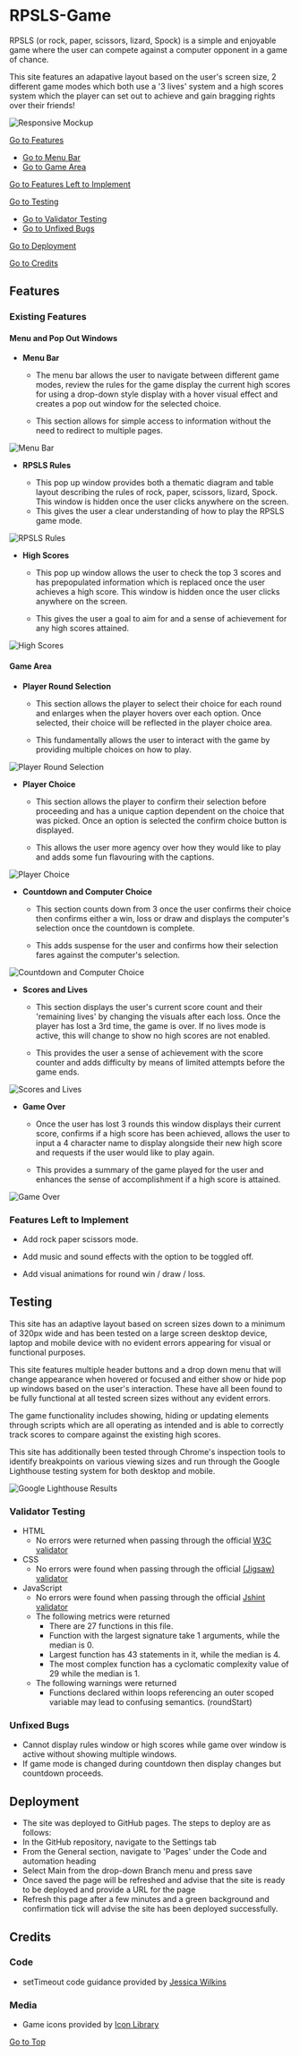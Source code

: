 # RPSLS-Game

RPSLS (or rock, paper, scissors, lizard, Spock) is a simple and enjoyable game where the user can compete against a computer opponent in a game of chance. 

This site features an adapative layout based on the user's screen size, 2 different game modes which both use a '3 lives' system and a high scores system which the player can set out to achieve and gain bragging rights over their friends!

![Responsive Mockup](/assets/media/responsive_design.png)

[Go to Features](#existing-features)
- [Go to Menu Bar](#menu-and-pop-out-windows)
- [Go to Game Area](#game-area)

[Go to Features Left to Implement](#features-left-to-implement)

[Go to Testing](#testing)
- [Go to Validator Testing](#validator-testing)
- [Go to Unfixed Bugs](#unfixed-bugs)

[Go to Deployment](#deployment)

[Go to Credits](#credits)

## Features

### Existing Features

#### __Menu and Pop Out Windows__

- __Menu Bar__

  - The menu bar allows the user to navigate between different game modes, review the rules for the game display the current high scores for using a drop-down style display with a hover visual effect and creates a pop out window for the selected choice.

  - This section allows for simple access to information without the need to redirect to multiple pages.

![Menu Bar](/assets/media/menu_bar.png)

- __RPSLS Rules__

  - This pop up window provides both a thematic diagram and table layout describing the rules of rock, paper, scissors, lizard, Spock. This window is hidden once the user clicks anywhere on the screen.
  - This gives the user a clear understanding of how to play the RPSLS game mode.

![RPSLS Rules](/assets/media/rpsls_rules_window.png)

- __High Scores__

  - This pop up window allows the user to check the top 3 scores and has prepopulated information which is replaced once the user achieves a high score. This window is hidden once the user clicks anywhere on the screen.

  - This gives the user a goal to aim for and a sense of achievement for any high scores attained.

![High Scores](/assets/media/high_scores.png)

#### __Game Area__

- __Player Round Selection__

  - This section allows the player to select their choice for each round and enlarges when the player hovers over each option. Once selected, their choice will be reflected in the player choice area.

  - This fundamentally allows the user to interact with the game by providing multiple choices on how to play.

![Player Round Selection](/assets/media/player_round_selection.png)

- __Player Choice__

  - This section allows the player to confirm their selection before proceeding and has a unique caption dependent on the choice that was picked. Once an option is selected the confirm choice button is displayed.

  - This allows the user more agency over how they would like to play and adds some fun flavouring with the captions.

![Player Choice](/assets/media/player_choice.png)

- __Countdown and Computer Choice__

  - This section counts down from 3 once the user confirms their choice then confirms either a win, loss or draw and displays the computer's selection once the countdown is complete.

  - This adds suspense for the user and confirms how their selection fares against the computer's selection.

![Countdown and Computer Choice](/assets/media/countdown_and_computer_choice.png)

- __Scores and Lives__

  - This section displays the user's current score count and their 'remaining lives' by changing the visuals after each loss. Once the player has lost a 3rd time, the game is over. If no lives mode is active, this will change to show no high scores are not enabled.

  - This provides the user a sense of achievement with the score counter and adds difficulty by means of limited attempts before the game ends.

![Scores and Lives](/assets/media/scores_and_lives.png)

- __Game Over__

  - Once the user has lost 3 rounds this window displays their current score, confirms if a high score has been achieved, allows the user to input a 4 character name to display alongside their new high score and requests if the user would like to play again.

  - This provides a summary of the game played for the user and enhances the sense of accomplishment if a high score is attained.

![Game Over](/assets/media/game_over.png)

### Features Left to Implement

 - Add rock paper scissors mode.

 - Add music and sound effects with the option to be toggled off.

 - Add visual animations for round win / draw / loss.

## Testing

This site has an adaptive layout based on screen sizes down to a minimum of 320px wide and has been tested on a large screen desktop device, laptop and mobile device with no evident errors appearing for visual or functional purposes. 

This site features multiple header buttons and a drop down menu that will change appearance when hovered or focused and either show or hide pop up windows based on the user's interaction. These have all been found to be fully functional at all tested screen sizes without any evident errors.

The game functionality includes showing, hiding or updating elements through scripts which are all operating as intended and is able to correctly track scores to compare against the existing high scores.

This site has additionally been tested through Chrome's inspection tools to identify breakpoints on various viewing sizes and run through the Google Lighthouse testing system for both desktop and mobile.

![Google Lighthouse Results](/assets/media/lighthouse.png)

### Validator Testing

- HTML
  - No errors were returned when passing through the official [W3C validator](https://validator.w3.org/nu/?doc=https%3A%2F%2Fddbc23.github.io%2FRPSLS-Game%2F)
- CSS
  - No errors were found when passing through the official [(Jigsaw) validator](https://jigsaw.w3.org/css-validator/validator?uri=https%3A%2F%2Fddbc23.github.io%2FRPSLS-Game%2F&profile=css3svg&usermedium=all&warning=1&vextwarning=&lang=en)
- JavaScript
  - No errors were found when passing through the official [Jshint validator](https://jshint.com/)
  - The following metrics were returned
    - There are 27 functions in this file.
    - Function with the largest signature take 1 arguments, while the median is 0.
    - Largest function has 43 statements in it, while the median is 4.
    - The most complex function has a cyclomatic complexity value of 29 while the median is 1.
  - The following warnings were returned
    - Functions declared within loops referencing an outer scoped variable may lead to confusing semantics. (roundStart)

### Unfixed Bugs

- Cannot display rules window or high scores while game over window is active without showing multiple windows.
- If game mode is changed during countdown then display changes but countdown proceeds.

## Deployment

- The site was deployed to GitHub pages. The steps to deploy are as follows:
 - In the GitHub repository, navigate to the Settings tab
 - From the General section, navigate to 'Pages' under the Code and automation heading
 - Select Main from the drop-down Branch menu and press save
 - Once saved the page will be refreshed and advise that the site is ready to be deployed and provide a URL for the page
 - Refresh this page after a few minutes and a green background and confirmation tick will advise the site has been deployed successfully.

 ## Credits

 ### Code

 - setTimeout code guidance provided by [Jessica Wilkins](https://www.freecodecamp.org/news/javascript-settimeout-js-timer-to-delay-n-seconds/)

 ### Media

 - Game icons provided by [Icon Library](https://icon-library.com/)

 [Go to Top](#rpsls-game)